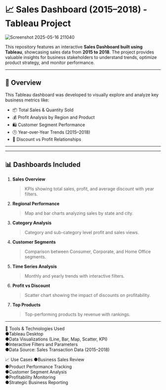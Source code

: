 # 📈 Sales Dashboard (2015–2018) - Tableau Project

![Screenshot 2025-05-16 211040](https://github.com/user-attachments/assets/8c00b66b-bfe5-4bad-bd70-803d0dd6faa4)


This repository features an interactive **Sales Dashboard built using Tableau**, showcasing sales data from **2015 to 2018**. The project provides valuable insights for business stakeholders to understand trends, optimize product strategy, and monitor performance.

---

## 🧭 Overview

This Tableau dashboard was developed to visually explore and analyze key business metrics like:

- 📦 Total Sales & Quantity Sold  
- 💰 Profit Analysis by Region and Product  
- 🛍️ Customer Segment Performance  
- 🕒 Year-over-Year Trends (2015–2018)  
- 🔖 Discount vs Profit Relationships  

---


---

## 📊 Dashboards Included

1. **Sales Overview**  
   > KPIs showing total sales, profit, and average discount with year filters.

2. **Regional Performance**  
   > Map and bar charts analyzing sales by state and city.

3. **Category Analysis**  
   > Category and sub-category level profit and sales views.

4. **Customer Segments**  
   > Comparison between Consumer, Corporate, and Home Office segments.

5. **Time Series Analysis**  
   > Monthly and yearly trends with interactive filters.

6. **Profit vs Discount**  
   > Scatter chart showing the impact of discounts on profitability.

7. **Top Products**  
   > Top-performing products by revenue with rankings.

---


🧰 Tools & Technologies Used <br>
●Tableau Desktop <br>
●Data Visualizations (Line, Bar, Map, Scatter, KPI) <br>
●Interactive Filters and Parameters <br>
●Data Source: Sales Transaction Data (2015–2018) <br>


📈 Use Cases
●Business Sales Review <br>
●Product Performance Tracking <br>
●Customer Segment Analysis <br>
●Profitability Monitoring <br>
●Strategic Business Reporting

